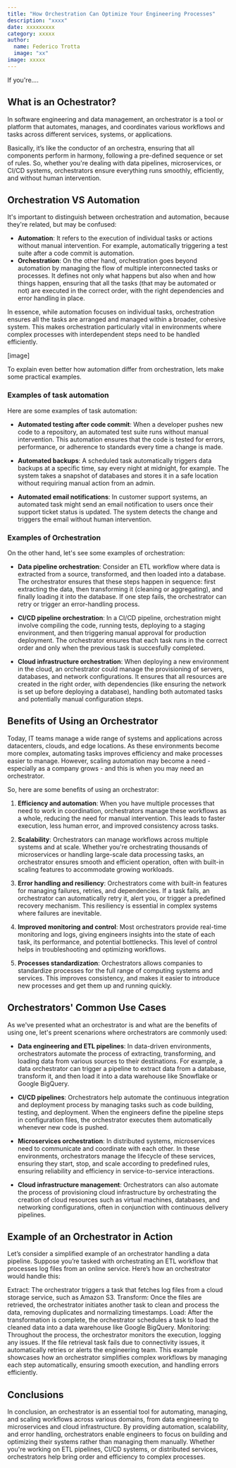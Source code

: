 ```yaml
---
title: "How Orchestration Can Optimize Your Engineering Processes"
description: "xxxx"
date: xxxxxxxxx
category: xxxxx
author:
  name: Federico Trotta
  image: "xx"
image: xxxxx
---
```


If you're....

## What is an Ochestrator?
In software engineering and data management, an orchestrator is a tool or platform that automates, manages, and coordinates various workflows and tasks across different services, systems, or applications.

Basically, it’s like the conductor of an orchestra, ensuring that all components perform in harmony, following a pre-defined sequence or set of rules. So, whether you're dealing with data pipelines, microservices, or CI/CD systems, orchestrators ensure everything runs smoothly, efficiently, and without human intervention.

## Orchestration VS Automation
It's  important to distinguish between orchestration and automation, because they're related, but may be confused:
- **Automation**: It refers to the execution of individual tasks or actions without manual intervention. For example, automatically triggering a test suite after a code commit is automation.
- **Orchestration**: On the other hand, orchestration goes beyond automation by managing the flow of multiple interconnected tasks or processes. It defines not only what happens but also when and how things happen, ensuring that all the tasks (that may be automated or not) are executed in the correct order, with the right dependencies and error handling in place.

In essence, while automation focuses on individual tasks, orchestration ensures all the tasks are arranged and managed within a broader, cohesive system. This makes orchestration particularly vital in environments where complex processes with interdependent steps need to be handled efficiently.

[image]

To explain even better how automation differ from orchestration, lets make some practical examples.

### Examples of task automation
Here are some examples of task automation:

- **Automated testing after code commit**: When a developer pushes new code to a repository, an automated test suite runs without manual intervention. This automation ensures that the code is tested for errors, performance, or adherence to standards every time a change is made.

- **Automated backups**: A scheduled task automatically triggers data backups at a specific time, say every night at midnight, for example. The system takes a snapshot of databases and stores it in a safe location without requiring manual action from an admin.

- **Automated email notifications**: In customer support systems, an automated task might send an email notification to users once their support ticket status is updated. The system detects the change and triggers the email without human intervention.

### Examples of Orchestration
On the other hand, let's see some examples of orchestration:

- **Data pipeline orchestration**: Consider an ETL workflow where data is extracted from a source, transformed, and then loaded into a database. The orchestrator ensures that these steps happen in sequence: first extracting the data, then transforming it (cleaning or aggregating), and finally loading it into the database. If one step fails, the orchestrator can retry or trigger an error-handling process.

- **CI/CD pipeline orchestration**: In a CI/CD pipeline, orchestration might involve compiling the code, running tests, deploying to a staging environment, and then triggering manual approval for production deployment. The orchestrator ensures that each task runs in the correct order and only when the previous task is succesfully completed.

- **Cloud infrastructure orchestration**: When deploying a new environment in the cloud, an orchestrator could manage the provisioning of servers, databases, and network configurations. It ensures that all resources are created in the right order, with dependencies (like ensuring the network is set up before deploying a database), handling both automated tasks and potentially manual configuration steps.


## Benefits of Using an Orchestrator
Today, IT teams manage a wide range of systems and applications across datacenters, clouds, and edge locations. As these environments become more complex, automating tasks improves efficiency and make processes easier to manage. However, scaling automation may become a need - especially as a company grows - and this is when you may need an orchestrator. 

So, here are some benefits of using an orchestrator:

1. **Efficiency and automation**: When you have multiple processes that need to work in coordination, orchestrators manage these workflows as a whole, reducing the need for manual intervention. This leads to faster execution, less human error, and improved consistency across tasks.

2. **Scalability**: Orchestrators can manage workflows across multiple systems and at scale. Whether you're orchestrating thousands of microservices or handling large-scale data processing tasks, an orchestrator ensures smooth and efficient operation, often with built-in scaling features to accommodate growing workloads.

3. **Error handling and resiliency**: Orchestrators come with built-in features for managing failures, retries, and dependencies. If a task fails, an orchestrator can automatically retry it, alert you, or trigger a predefined recovery mechanism. This resiliency is essential in complex systems where failures are inevitable.

4. **Improved monitoring and control**: Most orchestrators provide real-time monitoring and logs, giving engineers insights into the state of each task, its performance, and potential bottlenecks. This level of control helps in troubleshooting and optimizing workflows.

5. **Processes standardization**: Orchestrators allows companies to standardize processes for the full range of computing systems and services. This improves consistency, and makes it easier to introduce new processes and get them up and running quickly.

## Orchestrators' Common Use Cases
As we've presented what an orchestrator is and what are the benefits of using one, let's preent scenarions where orchestrators are commonly used:

- **Data engineering and ETL pipelines**: In data-driven environments, orchestrators automate the process of extracting, transforming, and loading data from various sources to their destinations. For example, a data orchestrator can trigger a pipeline to extract data from a database, transform it, and then load it into a data warehouse like Snowflake or Google BigQuery.

- **CI/CD pipelines**: Orchestrators help automate the continuous integration and deployment process by managing tasks such as code building, testing, and deployment. When the engineers define the pipeline steps in configuration files, the orchestrator executes them automatically whenever new code is pushed.

- **Microservices orchestration**: In distributed systems, microservices need to communicate and coordinate with each other. In these environments, orchestrators  manage the lifecycle of these services, ensuring they start, stop, and scale according to predefined rules, ensuring reliability and efficiency in service-to-service interactions.

- **Cloud infrastructure management**: Orchestrators can also automate the process of provisioning cloud infrastructure by orchestrating the creation of cloud resources such as virtual machines, databases, and networking configurations, often in conjunction with continuous delivery pipelines.

## Example of an Orchestrator in Action
Let’s consider a simplified example of an orchestrator handling a data pipeline. Suppose you’re tasked with orchestrating an ETL workflow that processes log files from an online service. Here’s how an orchestrator would handle this:

Extract: The orchestrator triggers a task that fetches log files from a cloud storage service, such as Amazon S3.
Transform: Once the files are retrieved, the orchestrator initiates another task to clean and process the data, removing duplicates and normalizing timestamps.
Load: After the transformation is complete, the orchestrator schedules a task to load the cleaned data into a data warehouse like Google BigQuery.
Monitoring: Throughout the process, the orchestrator monitors the execution, logging any issues. If the file retrieval task fails due to connectivity issues, it automatically retries or alerts the engineering team.
This example showcases how an orchestrator simplifies complex workflows by managing each step automatically, ensuring smooth execution, and handling errors efficiently.

## Conclusions
In conclusion, an orchestrator is an essential tool for automating, managing, and scaling workflows across various domains, from data engineering to microservices and cloud infrastructure. By providing automation, scalability, and error handling, orchestrators enable engineers to focus on building and optimizing their systems rather than managing them manually. Whether you're working on ETL pipelines, CI/CD systems, or distributed services, orchestrators help bring order and efficiency to complex processes.